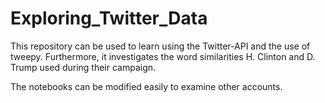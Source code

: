 # Exploring_Twitter_Data

This repository can be used to learn using the Twitter-API and the use of tweepy. 
Furthermore, it investigates the word similarities H. Clinton and D. Trump used during their campaign.

The notebooks can be modified easily to examine other accounts. 
